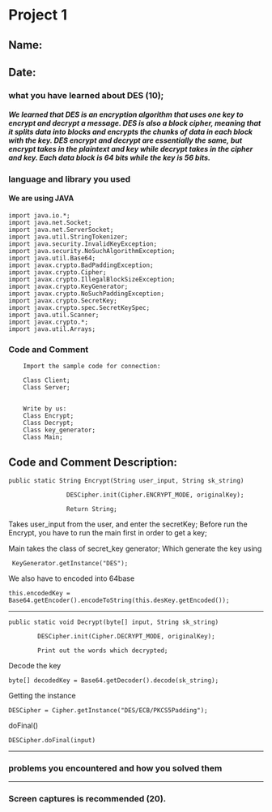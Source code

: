 # Project 1
## Name: 
## Date:

### **what you have learned about DES (10);**

##### We learned that DES is an encryption algorithm that uses one key to encrypt and decrypt a message. DES is also a block cipher, meaning that it splits data into blocks and encrypts the chunks of data in each block with the key. DES encrypt and decrypt are essentially the same, but encrypt takes in the plaintext and key while decrypt takes in the cipher and key. Each data block is 64 bits while the key is 56 bits. 


### **language and library you used**
#### We are using JAVA
```
import java.io.*;
import java.net.Socket;
import java.net.ServerSocket;
import java.util.StringTokenizer;
import java.security.InvalidKeyException;
import java.security.NoSuchAlgorithmException;
import java.util.Base64;
import javax.crypto.BadPaddingException;
import javax.crypto.Cipher;
import javax.crypto.IllegalBlockSizeException;
import javax.crypto.KeyGenerator;
import javax.crypto.NoSuchPaddingException;
import javax.crypto.SecretKey;
import javax.crypto.spec.SecretKeySpec;
import java.util.Scanner;
import javax.crypto.*;
import java.util.Arrays;
```
### **Code and Comment**
```
    Import the sample code for connection:

    Class Client;
    Class Server;


    Write by us: 
    Class Encrypt;
    Class Decrypt;
    Class key_generator;
    Class Main;
```

## Code and Comment Description: 

```
public static String Encrypt(String user_input, String sk_string)
                
                DESCipher.init(Cipher.ENCRYPT_MODE, originalKey);
               
                Return String;
```
Takes user_input from the user, and enter the secretKey; Before run the Encrypt, you have to run the main first in order to get a key;

Main takes the class of secret_key generator; Which generate the key using

` KeyGenerator.getInstance("DES");`

We also have to encoded into 64base 

`this.encodedKey = Base64.getEncoder().encodeToString(this.desKey.getEncoded());`

---

```
public static void Decrypt(byte[] input, String sk_string)

        DESCipher.init(Cipher.DECRYPT_MODE, originalKey);

        Print out the words which decrypted;
```
Decode the key

`byte[] decodedKey = Base64.getDecoder().decode(sk_string);`

Getting the instance

`DESCipher = Cipher.getInstance("DES/ECB/PKCS5Padding");`

doFinal()

`DESCipher.doFinal(input)`

---

### **problems you encountered and how you solved them**




---

### **Screen captures is recommended (20).** 
